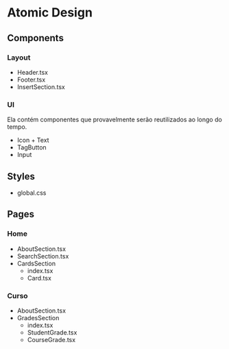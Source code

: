 # Atomic Design

## Components

### Layout
- Header.tsx
- Footer.tsx
- InsertSection.tsx

### UI 
Ela contém componentes que provavelmente serão reutilizados ao longo do tempo.

- Icon + Text
- TagButton
- Input

## Styles
- global.css

## Pages

### Home
- AboutSection.tsx
- SearchSection.tsx
- CardsSection
  - index.tsx
  - Card.tsx

### Curso
- AboutSection.tsx
- GradesSection
  - index.tsx
  - StudentGrade.tsx
  - CourseGrade.tsx